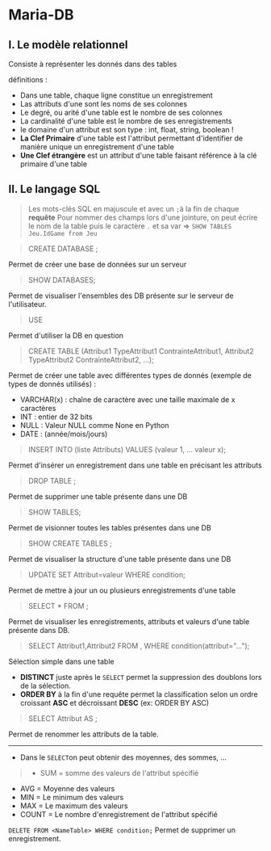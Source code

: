 # Maria-DB

## I. Le modèle relationnel
Consiste à représenter les donnés dans des tables

définitions :
- Dans une table, chaque ligne constitue un enregistrement
- Las attributs d'une sont les noms de ses colonnes
- Le degré, ou arité d'une table est le nombre de ses colonnes
- La cardinalité d'une table est le nombre de ses enregistrements
- le domaine d'un attribut est son type : int, float, string, boolean !
- **La Clef Primaire** d'une table est l'attribut permettant d'identifier de manière unique un enregistrement d'une table
- **Une Clef étrangère** est un attribut d'une table faisant référence à la clé primaire d'une table


## II. Le langage SQL
> Les mots-clés SQL en majuscule et avec un `;`à la fin de chaque **requête**
> Pour nommer des champs lors d'une jointure, on peut écrire le nom de la table puis le caractère `.` et sa var => `SHOW TABLES Jeu.IdGame from Jeu`

> CREATE DATABASE <NameOfDB>;
  
  Permet de créer une base de données sur un serveur
  
> SHOW DATABASES;

  Permet de visualiser l'ensembles des DB présente sur le serveur de l'utilisateur.
  
> USE <NameOfDB>
  
  Permet d'utiliser la DB en question
  
> CREATE TABLE <NameTable>(Attribut1 TypeAttribut1 ContrainteAttribut1, Attribut2 TypeAttribut2 ContrainteAttribut2, ...);
  
  Permet de créer une table avec différentes types de donnés (exemple de types de donnés utilisés) :
  - VARCHAR(x) : chaîne de caractère avec une taille maximale de x caractères
  - INT : entier de 32 bits
  - NULL : Valeur NULL comme None en Python
  - DATE : (année/mois/jours)
  
> INSERT INTO <NameTable>(liste Attributs) VALUES (valeur 1, ... valeur x);
  
  Permet d'insérer un enregistrement dans une table en précisant les attributs
  
> DROP TABLE <NameTable>;
  
  Permet de supprimer une table présente dans une DB
  
> SHOW TABLES;

  Permet de visionner toutes les tables présentes dans une DB
  
> SHOW CREATE TABLES <NameTable>;
  
  Permet de visualiser la structure d'une table présente dans une DB
  
> UPDATE <NameTable> SET Attribut=valeur WHERE condition;
  
  Permet de mettre à jour un ou plusieurs enregistrements d'une table
  
> SELECT * FROM <NameTable>;
  
  Permet de visualiser les enregistrements, attributs et valeurs d'une table présente dans DB.
  
> SELECT Attribut1,Attribut2 FROM <NameTable1>,<NameTable2> WHERE condition(attribut="...");
  
  Sélection simple dans une table
  - **DISTINCT** juste après le `SELECT` permet la suppression des doublons lors de la sélection.
  - **ORDER BY** à la fin d'une requête permet la classification selon un ordre croissant **ASC** et décroissant **DESC** (ex: ORDER BY <name> ASC)

> SELECT Attribut AS <NewName>;
  
  Permet de renommer les  attributs de la table.
  
--- 

- Dans le `SELECT`on peut obtenir des moyennes, des sommes, ...

> - SUM = somme des valeurs de l'attribut spécifié
- AVG = Moyenne des valeurs
- MIN = Le minimum des valeurs
- MAX = Le maximum des valeurs
- COUNT = Le nombre d'enregistrement de l'attribut spécifié

`DELETE FROM <NameTable> WHERE condition;`
Permet de supprimer un enregistrement.
